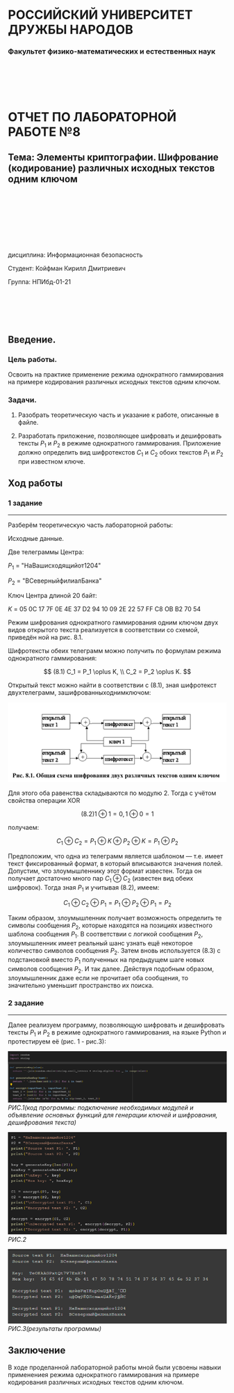 # РОССИЙСКИЙ УНИВЕРСИТЕТ ДРУЖБЫ НАРОДОВ

### Факультет физико-математических и естественных наук 

<br/>
<br/>
<br/>
<br/>

ОТЧЕТ
ПО ЛАБОРАТОРНОЙ РАБОТЕ №8
===============
## Тема:  Элементы криптографии. Шифрование (кодирование) различных исходных текстов одним ключом
<br/>
<br/>
<br/>
<br/>
<br/>
<br/>
<br/>
<br/>
дисциплина:  Информационная безопасность

Студент: Койфман Кирилл Дмитриевич

Группа: НПИбд-01-21

<br/>
<br/>
<br/>
<br/>

## Введение.
### Цель работы.
Освоить на практике применение режима однократного гаммирования на примере кодирования 
различных исходных текстов одним ключом.

### Задачи.
1. Разобрать теоретическую часть и указание к работе, описанные в файле.

2. Разработать приложение, позволяющее шифровать и дешифровать тексты $P_1$ и $P_2$ в режиме однократного гаммирования. Приложение должно определить вид шифротекстов $C_1$ и $C_2$ обоих текстов $P_1$ и $P_2$ при известном ключе.

## Ход работы
### 1 задание
---
Разберём теоретическую часть лабораторной работы:

Исходные данные.

Две телеграммы Центра:

$P_1$ = "НаВашисходящийот1204"

$P_2$ = "ВСеверныйфилиалБанка"

Ключ Центра длиной 20 байт:

$K$ = 05 0C 17 7F 0E 4E 37 D2 94 10 09 2E 22 57 FF C8 OB B2 70 54

Режим шифрования однократного гаммирования одним ключом двух
видов открытого текста реализуется в соответствии со схемой, приведён ной на рис. 8.1.

Шифротексты обеих телеграмм можно получить по формулам режима однократного гаммирования:

$$
(8.1)
C_1 = P_1 \oplus K, \\
C_2 = P_2 \oplus K.
$$

Открытый текст можно найти в соответствии с (8.1), зная шифротекст двухтелеграмм, 
зашифрованныходнимключом:

![pic](https://raw.githubusercontent.com/KirillKoifman/study_2024-2025_infosec/master/labs/lab8/Screenshots/Screenshot_4.png)

Для этого оба равенства складываются по модулю 2. Тогда с учётом свойства операции XOR

$$
(8.2)
1\oplus1=0, 1\oplus0=1
$$

получаем:

$$
C_1\oplus C_2 = P_1\oplus K\oplus P_2\oplus K = P_1\oplus P_2
$$

Предположим, что одна из телеграмм является шаблоном — т.е. имеет текст фиксированный формат, в который вписываются значения полей. Допустим, что злоумышленнику этот формат известен. Тогда он получает достаточно много пар $C_1\oplus C_2$ (известен вид обеих шифровок). Тогда зная $P_1$ и учитывая (8.2), имеем:

$$
C_1\oplus C_2\oplus P_1 = P_1\oplus P_2\oplus P_1 = P_2
$$

Таким образом, злоумышленник получает возможность определить те символы сообщения $P_2$, которые находятся на позициях известного шаблона сообщения $P_1$. В соответствии с логикой сообщения $P_2$, злоумышленник имеет реальный шанс узнать ещё некоторое количество символов сообщения $P_2$. Затем вновь используется (8.3) с подстановкой вместо $P_1$ полученных на предыдущем шаге новых символов сообщения $P_2$. И так далее. Действуя подобным образом, злоумышленник даже если не прочитает оба сообщения, то значительно уменьшит пространство их поиска.

### 2 задание
---
Далее реализуем программу, позволяющую шифровать и дешифровать тексты $P_1$ и $P_2$ в режиме однократного гаммирования, на языке Python и протестируем её (рис. 1 - рис.3):

![pic](https://raw.githubusercontent.com/KirillKoifman/study_2024-2025_infosec/master/labs/lab8/Screenshots/Screenshot_1.png)
<br/>*РИС.1(код программы: подключение необходимых модулей и объявление основных функций для генерации ключей и шифрования, дешифрования текста)*

![pic](https://raw.githubusercontent.com/KirillKoifman/study_2024-2025_infosec/master/labs/lab8/Screenshots/Screenshot_2.png)
<br/>*РИС.2*

![pic](https://raw.githubusercontent.com/KirillKoifman/study_2024-2025_infosec/master/labs/lab8/Screenshots/Screenshot_3.png)
<br/>*РИС.3(результаты программы)*

## Заключение
В ходе проделанной лабораторной работы мной были усвоены навыки применениея режима однократного гаммирования на примере кодирования различных исходных текстов одним ключом.
